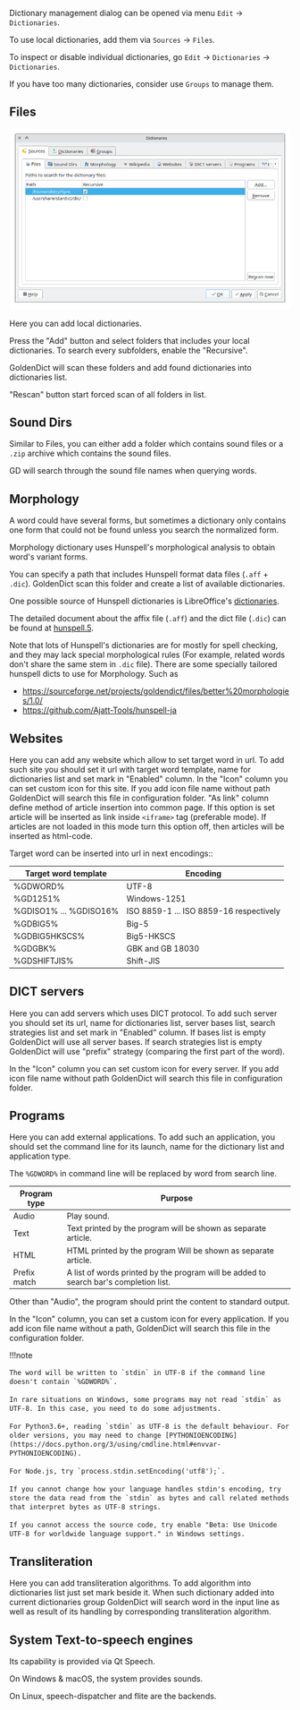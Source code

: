 Dictionary management dialog can be opened via menu `Edit` -> `Dictionaries`.

To use local dictionaries, add them via `Sources` -> `Files`.

To inspect or disable individual dictionaries, go `Edit` -> `Dictionaries` -> `Dictionaries`.

If you have too many dictionaries, consider use `Groups` to manage them.

## Files

![Dict File Tab](img/dict_file_tab.webp)


Here you can add local dictionaries.

Press the "Add" button and select folders that includes your local dictionaries. To search every subfolders, enable the "Recursive".

GoldenDict will scan these folders and add found dictionaries into dictionaries list.

"Rescan" button start forced scan of all folders in list.


## Sound Dirs

Similar to Files, you can either add a folder which contains sound files or a `.zip` archive which contains the sound files.

GD will search through the sound file names when querying words.

## Morphology

A word could have several forms, but sometimes a dictionary only contains one form that could not be found unless you search the normalized form.

Morphology dictionary uses Hunspell's morphological analysis to obtain word's variant forms.

You can specify a path that includes Hunspell format data files (`.aff` + `.dic`). GoldenDict scan this folder and create a list of available dictionaries.

One possible source of Hunspell dictionaries is LibreOffice's [dictionaries](https://github.com/LibreOffice/dictionaries).

The detailed document about the affix file (`.aff`) and the dict file (`.dic`) can be found at [hunspell.5](https://man.archlinux.org/man/hunspell.5.en).

Note that lots of Hunspell's dictionaries are for mostly for spell checking, and they may lack special morphological rules (For example, related words don't share the same stem in `.dic` file).
There are some specially tailored hunspell dicts to use for Morphology. Such as

* <https://sourceforge.net/projects/goldendict/files/better%20morphologies/1.0/>
* <https://github.com/Ajatt-Tools/hunspell-ja>

## Websites

Here you can add any website which allow to set target word in url. To add such site you should set it url with target word template, name for dictionaries list and set mark in "Enabled" column. In the "Icon" column you can set custom icon for this site. If you add icon file name without path GoldenDict will search this file in configuration folder. "As link" column define method of article insertion into common page. If this option is set article will be inserted as link inside `<iframe>` tag (preferable mode). If articles are not loaded in this mode turn this option off, then articles will be inserted as html-code.

Target word can be inserted into url in next encodings::

| Target word template   | Encoding                                |
|------------------------|-----------------------------------------|
| %GDWORD%               | UTF-8                                   |
| %GD1251%               | Windows-1251                            |
| %GDISO1% ... %GDISO16% | ISO 8859-1 ... ISO 8859-16 respectively |
| %GDBIG5%               | Big-5                                   |
| %GDBIG5HKSCS%          | Big5-HKSCS                              |
| %GDGBK%                | GBK and GB 18030                        |
| %GDSHIFTJIS%           | Shift-JIS                               |

## DICT servers

Here you can add servers which uses DICT protocol. To add such server you should set its url, name for dictionaries list, server bases list, search strategies list and set mark in "Enabled" column. If bases list is empty GoldenDict will use all server bases. If search strategies list is empty GoldenDict will use "prefix" strategy (comparing the first part of the word).

In the "Icon" column you can set custom icon for every server. If you add icon file name without path GoldenDict will search this file in configuration folder.

## Programs

Here you can add external applications. To add such an application, you should set the command line for its launch, name for the dictionary list and application type.

The `%GDWORD%` in command line will be replaced by word from search line.


| Program type | Purpose                                                                               |
|--------------|---------------------------------------------------------------------------------------|
| Audio        | Play sound.                                                                           |
| Text         | Text printed by the program will be shown as separate article.                        |
| HTML         | HTML printed by the program Will be shown as separate article.                        |
| Prefix match | A list of words printed by the program will be added to search bar's completion list. |

Other than "Audio", the program should print the content to standard output.

In the "Icon" column, you can set a custom icon for every application. If you add icon file name without a path, GoldenDict will search this file in the configuration folder.

!!!note 

    The word will be written to `stdin` in UTF-8 if the command line doesn't contain `%GDWORD%`.

    In rare situations on Windows, some programs may not read `stdin` as UTF-8. In this case, you need to do some adjustments.
    
    For Python3.6+, reading `stdin` as UTF-8 is the default behaviour. For older versions, you may need to change [PYTHONIOENCODING](https://docs.python.org/3/using/cmdline.html#envvar-PYTHONIOENCODING).

    For Node.js, try `process.stdin.setEncoding('utf8');`.

    If you cannot change how your language handles stdin's encoding, try store the data read from the `stdin` as bytes and call related methods that interpret bytes as UTF-8 strings.

    If you cannot access the source code, try enable "Beta: Use Unicode UTF-8 for worldwide language support." in Windows settings.

## Transliteration

Here you can add transliteration algorithms. To add algorithm into dictionaries list just set mark beside it. When such dictionary added into current dictionaries group GoldenDict will search word in the input line as well as result of its handling by corresponding transliteration algorithm.

## System Text-to-speech engines

Its capability is provided via Qt Speech.

On Windows & macOS, the system provides sounds.

On Linux, speech-dispatcher and flite are the backends.